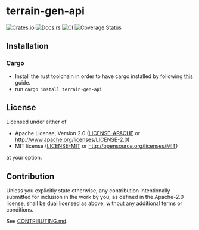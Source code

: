 # terrain-gen-api

[![Crates.io](https://img.shields.io/crates/v/terrain-gen-api.svg)](https://crates.io/crates/terrain-gen-api)
[![Docs.rs](https://docs.rs/terrain-gen-api/badge.svg)](https://docs.rs/terrain-gen-api)
[![CI](https://github.com/nuts-rice/terrain-gen-api/workflows/CI/badge.svg)](https://github.com/nuts-rice/terrain-gen-api/actions)
[![Coverage Status](https://coveralls.io/repos/github/nuts-rice/terrain-gen-api/badge.svg?branch=main)](https://coveralls.io/github/nuts-rice/terrain-gen-api?branch=main)

## Installation

### Cargo

* Install the rust toolchain in order to have cargo installed by following
  [this](https://www.rust-lang.org/tools/install) guide.
* run `cargo install terrain-gen-api`

## License

Licensed under either of

 * Apache License, Version 2.0
   ([LICENSE-APACHE](LICENSE-APACHE) or http://www.apache.org/licenses/LICENSE-2.0)
 * MIT license
   ([LICENSE-MIT](LICENSE-MIT) or http://opensource.org/licenses/MIT)

at your option.

## Contribution

Unless you explicitly state otherwise, any contribution intentionally submitted
for inclusion in the work by you, as defined in the Apache-2.0 license, shall be
dual licensed as above, without any additional terms or conditions.

See [CONTRIBUTING.md](CONTRIBUTING.md).
